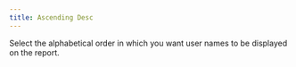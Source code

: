 ```yaml
---
title: Ascending Desc
---
```



Select the alphabetical order in which you want user names to be displayed  on the report.
